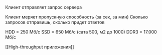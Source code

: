 Клиент отправляет запрос сервера

Клиент меряет пропускную способность (за сек, за мин)
Сколько запросов отправишь, сколько придет ответов


HDD = 250 Мб/с
SSD = 650 Мб/с (сата 500, м2 до 1000)
DDR3 = 17.000 Мб/с

[[High-throughput приложения]]